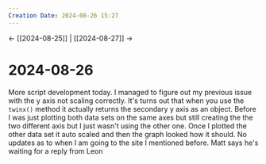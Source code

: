 ```yaml
---
Creation Date: 2024-08-26 15:27
---
```


<- [[2024-08-25]] | [[2024-08-27]]  ->

# 2024-08-26
More script development today. I managed to figure out my previous issue with the y axis not scaling correctly. It's turns out that when you use the `twinx()` method it actually returns the secondary y axis as an object. Before I was just plotting both data sets on the same axes but still creating the the two different axis but I just wasn't using the other one. Once I plotted the other data set it auto scaled and then the graph looked how it should. No updates as to when I am going to the site I mentioned before. Matt says he's waiting for a reply from Leon 